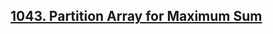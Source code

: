## [1043. Partition Array for Maximum Sum](https://leetcode.com/problems/partition-array-for-maximum-sum)
